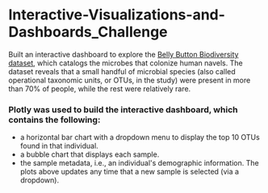 # Interactive-Visualizations-and-Dashboards_Challenge
Built an interactive dashboard to explore the [Belly Button Biodiversity dataset](http://robdunnlab.com/projects/belly-button-biodiversity/), which catalogs the microbes that colonize human navels. The dataset reveals that a small handful of microbial species (also called operational taxonomic units, or OTUs, in the study) were present in more than 70% of people, while the rest were relatively rare.

### Plotly was used to build the interactive dashboard, which contains the following:
 - a horizontal bar chart with a dropdown menu to display the top 10 OTUs found in that individual.
 - a bubble chart that displays each sample.
 - the sample metadata, i.e., an individual's demographic information.
The plots above updates any time that a new sample is selected (via a dropdown).
